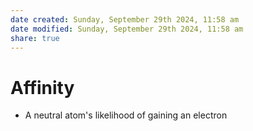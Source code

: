 ```yaml
---
date created: Sunday, September 29th 2024, 11:58 am
date modified: Sunday, September 29th 2024, 11:58 am
share: true
---
```

# Affinity  
  
- A neutral atom's likelihood of gaining an electron